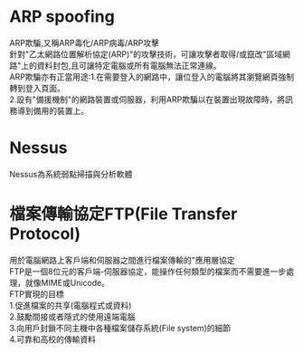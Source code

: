 # ARP spoofing  

ARP欺騙,又稱ARP毒化/ARP病毒/ARP攻擊  
針對"乙太網路位置解析協定(ARP)"的攻擊技術，可讓攻擊者取得/或竄改"區域網路"上的資料封包,且可讓特定電腦或所有電腦無法正常連線。  
ARP欺騙亦有正當用途:1.在需要登入的網路中，讓位登入的電腦將其瀏覽網頁強制轉到登入頁面。  
2.設有"備援機制"的網路裝置或伺服器，利用ARP欺騙以在裝置出現故障時，將訊務導到備用的裝置上。  

# Nessus  

Nessus為系統弱點掃描與分析軟體  

# 檔案傳輸協定FTP(File Transfer Protocol)  

用於電腦網路上客戶端和伺服器之間進行檔案傳輸的"應用層協定  
FTP是一個8位元的客戶端-伺服器協定，能操作任何類型的檔案而不需要進一步處理，就像MIME或Unicode。  
FTP實現的目標  
1.促進檔案的共享(電腦程式或資料)  
2.鼓勵間接或者隱式的使用遠端電腦  
3.向用戶封鎖不同主機中各種檔案儲存系統(File system)的細節  
4.可靠和高校的傳輸資料  
